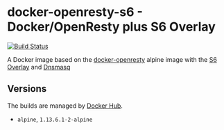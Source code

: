 # docker-openresty-s6 - Docker/OpenResty plus S6 Overlay

[![Build Status](https://travis-ci.org/khvzak/docker-openresty-s6.svg?branch=master)](https://travis-ci.org/khvzak/docker-openresty-s6)

A Docker image based on the [docker-openresty](https://github.com/openresty/docker-openresty) alpine image with the [S6 Overlay](https://github.com/just-containers/s6-overlay) and [Dnsmasq](http://www.thekelleys.org.uk/dnsmasq/doc.html)

## Versions

The builds are managed by [Docker Hub](https://hub.docker.com/r/zxteam/openresty-s6/).

- `alpine`, `1.13.6.1-2-alpine`
